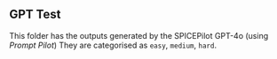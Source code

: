 ## GPT Test
This folder has the outputs generated by the SPICEPilot GPT-4o (using *Prompt Pilot*)
They are categorised as `easy`, `medium`, `hard`.
